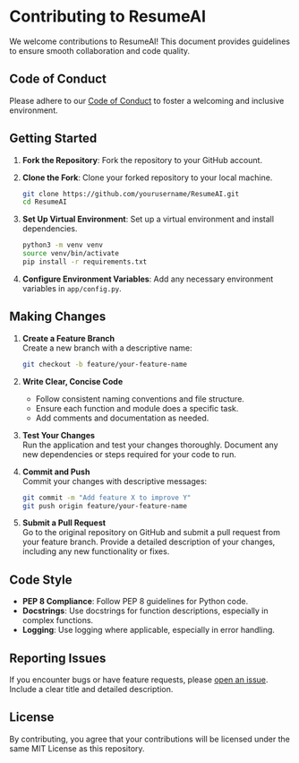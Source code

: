 # Contributing to ResumeAI

We welcome contributions to ResumeAI! This document provides guidelines to ensure smooth collaboration and code quality.

## Code of Conduct

Please adhere to our [Code of Conduct](./code_of_conduct.md) to foster a welcoming and inclusive environment.

## Getting Started

1. **Fork the Repository**: Fork the repository to your GitHub account.
2. **Clone the Fork**: Clone your forked repository to your local machine.
   ```bash
   git clone https://github.com/yourusername/ResumeAI.git
   cd ResumeAI
   ```
3. **Set Up Virtual Environment**: Set up a virtual environment and install dependencies.
   ```bash
   python3 -m venv venv
   source venv/bin/activate
   pip install -r requirements.txt
   ```

4. **Configure Environment Variables**: Add any necessary environment variables in `app/config.py`.

## Making Changes

1. **Create a Feature Branch**  
   Create a new branch with a descriptive name:
   ```bash
   git checkout -b feature/your-feature-name
   ```

2. **Write Clear, Concise Code**  
   - Follow consistent naming conventions and file structure.
   - Ensure each function and module does a specific task.
   - Add comments and documentation as needed.

3. **Test Your Changes**  
   Run the application and test your changes thoroughly. Document any new dependencies or steps required for your code to run.

4. **Commit and Push**  
   Commit your changes with descriptive messages:
   ```bash
   git commit -m "Add feature X to improve Y"
   git push origin feature/your-feature-name
   ```

5. **Submit a Pull Request**  
   Go to the original repository on GitHub and submit a pull request from your feature branch. Provide a detailed description of your changes, including any new functionality or fixes.

## Code Style

- **PEP 8 Compliance**: Follow PEP 8 guidelines for Python code.
- **Docstrings**: Use docstrings for function descriptions, especially in complex functions.
- **Logging**: Use logging where applicable, especially in error handling.

## Reporting Issues

If you encounter bugs or have feature requests, please [open an issue](https://github.com/yourusername/ResumeAI/issues). Include a clear title and detailed description.

## License

By contributing, you agree that your contributions will be licensed under the same MIT License as this repository.

